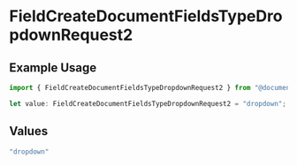 # FieldCreateDocumentFieldsTypeDropdownRequest2

## Example Usage

```typescript
import { FieldCreateDocumentFieldsTypeDropdownRequest2 } from "@documenso/sdk-typescript/models/operations";

let value: FieldCreateDocumentFieldsTypeDropdownRequest2 = "dropdown";
```

## Values

```typescript
"dropdown"
```